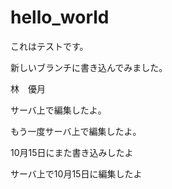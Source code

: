 # hello_world

これはテストです。

新しいブランチに書き込んでみました。

林　優月

サーバ上で編集したよ。

もう一度サーバ上で編集したよ。

10月15日にまた書き込みしたよ

サーバ上で10月15日に編集したよ
